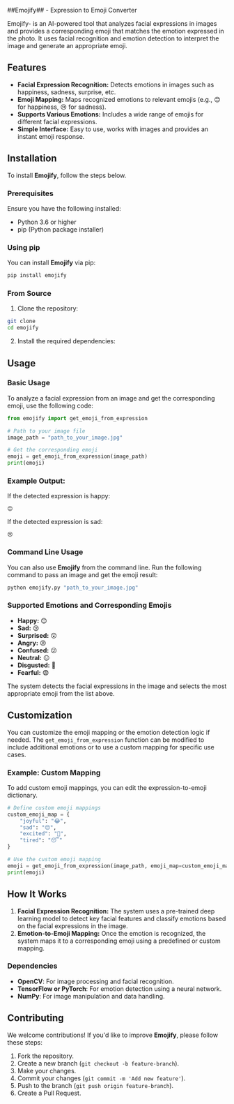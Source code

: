 ##Emojify## - Expression to Emoji Converter

Emojify-  is an AI-powered tool that analyzes facial expressions in images and provides a corresponding emoji that matches the emotion expressed in the photo. It uses facial recognition and emotion detection to interpret the image and generate an appropriate emoji.

## Features

- **Facial Expression Recognition:** Detects emotions in images such as happiness, sadness, surprise, etc.
- **Emoji Mapping:** Maps recognized emotions to relevant emojis (e.g., 😊 for happiness, 😢 for sadness).
- **Supports Various Emotions:** Includes a wide range of emojis for different facial expressions.
- **Simple Interface:** Easy to use, works with images and provides an instant emoji response.

## Installation

To install **Emojify**, follow the steps below.

### Prerequisites

Ensure you have the following installed:
- Python 3.6 or higher
- pip (Python package installer)

### Using pip

You can install **Emojify** via pip:

```bash
pip install emojify
```

### From Source

1. Clone the repository:

```bash
git clone 
cd emojify
```

2. Install the required dependencies:



## Usage

### Basic Usage

To analyze a facial expression from an image and get the corresponding emoji, use the following code:

```python
from emojify import get_emoji_from_expression

# Path to your image file
image_path = "path_to_your_image.jpg"

# Get the corresponding emoji
emoji = get_emoji_from_expression(image_path)
print(emoji)
```

### Example Output:

If the detected expression is happy:

```text
😊
```

If the detected expression is sad:

```text
😢
```

### Command Line Usage

You can also use **Emojify** from the command line. Run the following command to pass an image and get the emoji result:

```bash
python emojify.py "path_to_your_image.jpg"
```

### Supported Emotions and Corresponding Emojis

- **Happy:** 😊
- **Sad:** 😢
- **Surprised:** 😲
- **Angry:** 😡
- **Confused:** 😕
- **Neutral:** 😐
- **Disgusted:** 🤢
- **Fearful:** 😨

The system detects the facial expressions in the image and selects the most appropriate emoji from the list above.

## Customization

You can customize the emoji mapping or the emotion detection logic if needed. The `get_emoji_from_expression` function can be modified to include additional emotions or to use a custom mapping for specific use cases.

### Example: Custom Mapping

To add custom emoji mappings, you can edit the expression-to-emoji dictionary.

```python
# Define custom emoji mappings
custom_emoji_map = {
    "joyful": "😂",
    "sad": "😔",
    "excited": "🤩",
    "tired": "😴"
}

# Use the custom emoji mapping
emoji = get_emoji_from_expression(image_path, emoji_map=custom_emoji_map)
print(emoji)
```

## How It Works

1. **Facial Expression Recognition:** The system uses a pre-trained deep learning model to detect key facial features and classify emotions based on the facial expressions in the image.
2. **Emotion-to-Emoji Mapping:** Once the emotion is recognized, the system maps it to a corresponding emoji using a predefined or custom mapping.

### Dependencies

- **OpenCV**: For image processing and facial recognition.
- **TensorFlow or PyTorch**: For emotion detection using a neural network.
- **NumPy**: For image manipulation and data handling.

## Contributing

We welcome contributions! If you'd like to improve **Emojify**, please follow these steps:

1. Fork the repository.
2. Create a new branch (`git checkout -b feature-branch`).
3. Make your changes.
4. Commit your changes (`git commit -m 'Add new feature'`).
5. Push to the branch (`git push origin feature-branch`).
6. Create a Pull Request.

